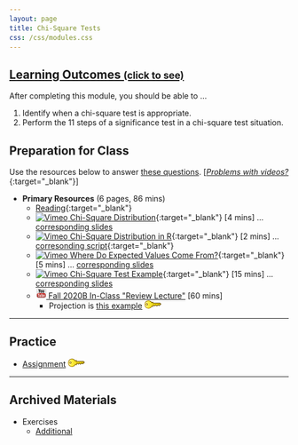 ```yaml
---
layout: page
title: Chi-Square Tests
css: /css/modules.css
---
```


<div class="panel-group-ILOs">
  <div class="panel panel-default">
    <div class="panel-heading">
      <h2 class="panel-title">
        <a data-toggle="collapse" href="#ILOs">Learning Outcomes <small>(click to see)</small></a>
      </h2>
    </div>
    <div id="ILOs" class="panel-collapse collapse">
      <div class="panel-body">

<p>After completing this module, you should be able to ...</p>

<ol>
  <li> Identify when a chi-square test is appropriate.</li>
  <li> Perform the 11 steps of a significance test in a chi-square test situation.</li>
</ol>
      </div>
    </div>
  </div>
</div>

## Preparation for Class

Use the resources below to answer [these questions](Prep/ChiSquare). [[*Problems with videos?*](../resources/FAQs/videos){:target="_blank"}]

* **Primary Resources** (6 pages, 86 mins)
  * [Reading](http://derekogle.com/Book107/ChiSquare.html){:target="_blank"}
  * [![Vimeo](../img/dhovid.png) Chi-Square Distribution](https://vimeo.com/user45324800/chisqdist){:target="_blank"} [4 mins] ... [corresponding slides](PPT/ChiSquare_PPT1.pptx)
  * [![Vimeo](../img/dhovid.png) Chi-Square Distribution in R](https://vimeo.com/user45324800/chisqdistribution){:target="_blank"} [2 mins] ... [corresonding script](HO/ChiSquare_RHO1.html){:target="_blank"}
  * [![Vimeo](../img/dhovid.png) Where Do Expected Values Come From?](https://vimeo.com/user45324800/chisqtest-expvals){:target="_blank"} [5 mins] ... [corresponding slides](PPT/ChiSquare_PPT2.pptx)
  * [![Vimeo](../img/dhovid.png) Chi-Square Test Example](https://vimeo.com/438596427){:target="_blank"} [15 mins] ... [corresponding slides](PPT/ChiSquare_PPT2.pptx)
  * [![YouTube](../img/youtube.png) Fall 2020B In-Class "Review Lecture"](https://youtu.be/klb-lhGIlCQ) [60 mins]
    * Projection is [this example](CE/ChiSquare_CExmpl) [![Decoration](../img/key.png)](CE/KEY_ChiSquare_CExmpl)

----

## Practice

* [Assignment](CE/ChiSquare_CE1) [![Decoration](../img/key.png)](CE/KEY_ChiSquare_CE)

----

## Archived Materials

* Exercises
  * [Additional](CE/ChiSquare_CE2)

